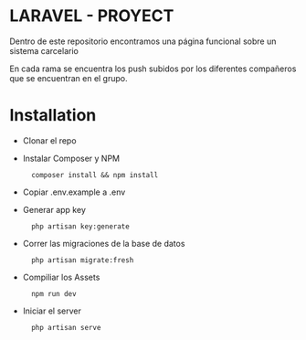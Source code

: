# LARAVEL - PROYECT
Dentro de este repositorio encontramos una página funcional sobre un sistema carcelario

En cada rama se encuentra los push subidos por los diferentes compañeros que se encuentran en el grupo.

# Installation
* Clonar el repo
* Instalar Composer y NPM

        composer install && npm install
        
* Copiar .env.example a .env
* Generar app key

        php artisan key:generate
        
* Correr las migraciones de la base de datos

        php artisan migrate:fresh
        
* Compiliar los Assets
        
        npm run dev
        
* Iniciar el server
        
        php artisan serve

